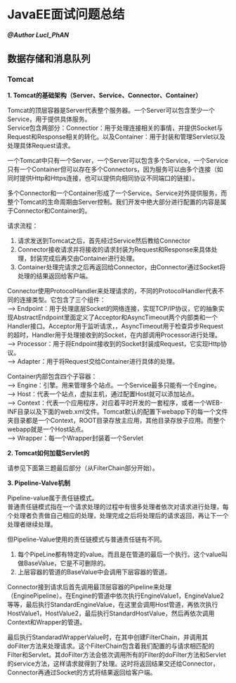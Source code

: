 # JavaEE面试问题总结

##### @Author LucI_PhAN

## 数据存储和消息队列

### Tomcat

**1. Tomcat的基础架构（Server、Service、Connector、Container）**  

Tomcat的顶层容器是Server代表整个服务器。一个Server可以包含至少一个Service，用于提供具体服务。  
Service包含两部分：Connectior：用于处理连接相关的事情，并提供Socket与Request和Response相关的转化。以及Container：用于封装和管理Servlet以及处理具体Request请求。

一个Tomcat中只有一个Server，一个Server可以包含多个Service，一个Service只有一个Container但可以存在多个Connectors，因为服务可以由多个连接（如同时提供Http和Https连接，也可以提供向相同协议不同端口的链接）。

多个Connector和一个Container形成了一个Service。Service对外提供服务，而整个Tomcat的生命周期由Server控制。我们开发中绝大部分进行配置的内容是属于Connector和Container的。  

请求流程：  
1. 请求发送到Tomcat之后，首先经过Service然后教给Connector
2. Connector接收请求并将接收的请求封装为Request和Response来具体处理，封装完成后再交由Container进行处理。
3. Container处理完请求之后再返回给Connector，由Connector通过Socket将处理的结果返回给客户端。

Connector使用ProtocolHandler来处理请求的，不同的ProtocolHandler代表不同的连接类型。它包含了三个组件：  
--> Endpoint：用于处理底层Socket的网络连接，实现TCP/IP协议，它的抽象实现AbstractEndpoint里面定义了Acceptor和AsyncTimeout两个内部类和一个Handler接口。Acceptor用于监听请求，，AsyncTimeout用于检查异步Request的超时，Handler用于处理接收到的Socket，在内部调用Processor进行处理。  
--> Processor：用于将Endpoint接收到的Socket封装成Request，它实现Http协议。  
--> Adapter：用于将Request交给Container进行具体的处理。

Container内部包含四个子容器：  
--> Engine：引擎。用来管理多个站点。一个Service最多只能有一个Engine。  
--> Host：代表一个站点，虚拟主机，通过配置Host就可以添加站点。  
--> Context：代表一个应用程序，对应着平时开发的一套程序，或者一个WEB-INF目录以及下面的web.xml文件。Tomcat默认的配置下webapp下的每一个文件夹目录都是一个Context，ROOT目录存放主应用，其他目录存放子应用。而整个webapp就是一个Host站点。  
--> Wrapper：每一个Wrapper封装着一个Servlet

**2. Tomcat如何加载Servlet的**

请参见下面第三题最后部分（从FilterChain部分开始）。

**3. Pipeline-Valve机制**

Pipeline-value属于责任链模式。  
普通责任链模式指在一个请求处理的过程中有很多处理者依次对请求进行处理，每个处理者负责做自己相应的处理，处理完成之后将处理后的请求返回，再让下一个处理者继续处理。

但Pipeline-Value使用的责任链模式与普通责任链有不同。
1. 每个PipeLine都有特定的value。而且是在管道的最后一个执行。这个value叫做BaseValue，它是不可删除的。
2. 上层容器的管道的BaseValue中会调用下层容器的管道。

Connector接到请求后首先调用最顶层容器的Pipeline来处理（EnginePipeline）。在Engine的管道中依次执行EngineValue1，EngineValue2等等，最后执行StandardEngineValue，在这里会调用Host管道，再依次执行HostValue1，HostValue2，最后执行StandardHostValue，然后再依次调用Context和Wrapper的管道。

最后执行StandaradWrapperValue时，在其中创建FilterChain，并调用其doFilter方法来处理请求。这个FilterChain包含着我们配置的与请求相匹配的Filter和Servlet。其doFilter方法会依次调用所有的Filter的doFilter方法和Servlet的service方法，这样请求就得到了处理。这时将返回结果交还给Connector，Connector再通过Socket的方式将结果返回给客户端。
